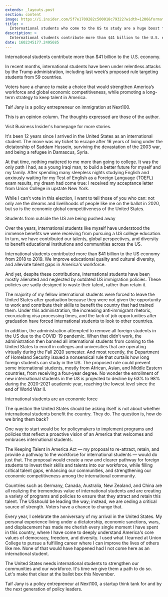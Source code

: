 ```yaml
--- 
extends: _layouts.post 
section: content 
image: https://i.insider.com/5f7e1709282c500018c79322?width=1200&format=jpeg 
title: > 
  International students who come to the US to study are a huge boost for the country and our economy. But their fate is on the ballot this November. 
description: > 
  International students contribute more than $41 billion to the U.S. economy.In recent months, international students have been under relentless attacks by the Trump administration, including last week’s proposed rule targeting students from 59 countries.International students contributed more than $41 billion to the US economy from 2018 to 2019.The proposed rule could prevent some international students, mostly from African, Asian, and Middle Eastern countries, from receiving a four-year degree.International students are an economic forceThe question the United States should be asking itself is not about whether international students benefit the country. 
date: 1602345177.2495685 
--- 
```

International students contribute more than $41 billion to the U.S. economy.

In recent months, international students have been under relentless attacks by the Trump administration, including last week’s proposed rule targeting students from 59 countries.

Voters have a chance to make a choice that would strengthen America’s workforce and global economic competitiveness, while promoting a long-term strategy to keep talent in America.

Taif Jany is a policy entrepreneur on immigration at Next100.

This is an opinion column. The thoughts expressed are those of the author.

Visit Business Insider's homepage for more stories.

It's been 12 years since I arrived in the United States as an international student. The move was my ticket to escape after 16 years of living under the dictatorship of Saddam Hussein, surviving the devastation of the 2003 war, and being a refugee in Damascus, Syria.

At that time, nothing mattered to me more than going to college. It was the only path I had, as a young Iraqi man, to build a better future for myself and my family. After spending many sleepless nights studying English and anxiously waiting for my Test of English as a Foreign Language (TOEFL) exam results, my dream had come true: I received my acceptance letter from Union College in upstate New York.

While I can't vote in this election, I want to tell those of you who can: not only are the dreams and livelihoods of people like me on the ballot in 2020, but so is the economic global competitiveness of the United States.

Students from outside the US are being pushed away

Over the years, international students like myself have understood the immense benefits we were receiving from pursuing a US college education. In turn, we have contributed our talents, global perspectives, and diversity to benefit educational institutions and communities across the US.

International students contributed more than $41 billion to the US economy from 2018 to 2019. We Improve educational quality and cultural diversity, and alleviate talent gaps in America's workforce.

And yet, despite these contributions, international students have been mostly alienated and neglected by outdated US immigration policies. These policies are sadly designed to waste their talent, rather than retain it.

The majority of my fellow international students were forced to leave the United States after graduation because they were not given the opportunity to work and contribute their skills to benefit the country that had trained them. Under this administration, the increasing anti-immigrant rhetoric, excruciating visa processing times, and the lack of job opportunities after graduation have forced international students to look to other countries.

In addition, the administration attempted to remove all foreign students in the US due to the COVID-19 pandemic. When that didn't work, the administration then banned all international students from coming to the United States to enroll in colleges and universities that are operating virtually during the Fall 2020 semester. And most recently, the Department of Homeland Security issued a nonsensical rule that curtails how long foreign students can study in the US. The proposed rule could prevent some international students, mostly from African, Asian, and Middle Eastern countries, from receiving a four-year degree. No wonder the enrollment of new international students in the US is projected to decline by 63% to 98% during the 2020-2021 academic year, reaching the lowest level since the end of World War II.

International students are an economic force

The question the United States should be asking itself is not about whether international students benefit the country. They do. The question is, how do we bring them back?

One way to start would be for policymakers to implement programs and policies that reflect a proactive vision of an America that welcomes and embraces international students.

The Keeping Talent in America Act — my proposal to re-attract, retain, and provide a pathway to the workforce for international students — would do just that. The proposal would create a new and clearer pathway for foreign students to invest their skills and talents into our workforce, while filling critical talent gaps, enhancing our communities, and strengthening our economic competitiveness among the international community.

Countries such as Germany, Canada, Australia, New Zealand, and China are all realizing the tremendous value of international students and are creating a variety of programs and policies to ensure that they attract and retain this talent. The USshould be leading the way; instead, we are ceding a critical source of strength. Voters have a chance to change that.

Every year, I celebrate the anniversary of my arrival in the United States. My personal experience living under a dictatorship, economic sanctions, wars, and displacement has made me cherish every single moment I have spent in this country, where I have come to deeply understand America's core values of democracy, freedom, and diversity. I used what I learned at Union College to pursue a fulfilling career where I can improve the lives of others like me. None of that would have happened had I not come here as an international student.

The United States needs international students to strengthen our communities and our workforce. It's time we give them a path to do so. Let's make that clear at the ballot box this November.

Taif Jany is a policy entrepreneur at Next100, a startup think tank for and by the next generation of policy leaders.
